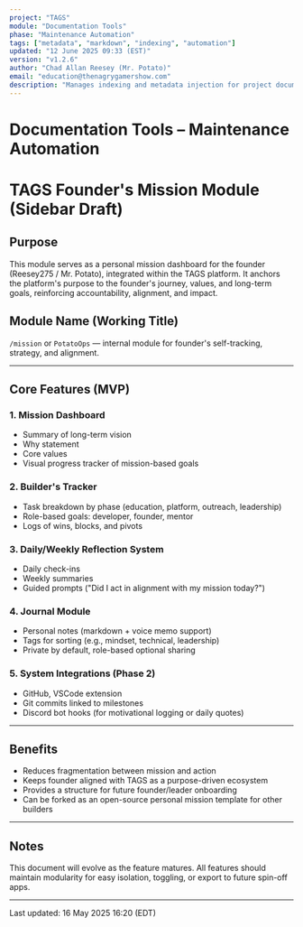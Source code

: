```yaml
---
project: "TAGS"
module: "Documentation Tools"
phase: "Maintenance Automation"
tags: ["metadata", "markdown", "indexing", "automation"]
updated: "12 June 2025 09:33 (EST)"
version: "v1.2.6"
author: "Chad Allan Reesey (Mr. Potato)"
email: "education@thenagrygamershow.com"
description: "Manages indexing and metadata injection for project documentation."
---
```


# Documentation Tools – Maintenance Automation
# TAGS Founder's Mission Module (Sidebar Draft)

## Purpose

This module serves as a personal mission dashboard for the founder (Reesey275 / Mr. Potato), integrated within the TAGS platform. It anchors the platform's purpose to the founder's journey, values, and long-term goals, reinforcing accountability, alignment, and impact.

## Module Name (Working Title)

`/mission` or `PotatoOps` — internal module for founder's self-tracking, strategy, and alignment.

---

## Core Features (MVP)

### 1. Mission Dashboard

* Summary of long-term vision
* Why statement
* Core values
* Visual progress tracker of mission-based goals

### 2. Builder's Tracker

* Task breakdown by phase (education, platform, outreach, leadership)
* Role-based goals: developer, founder, mentor
* Logs of wins, blocks, and pivots

### 3. Daily/Weekly Reflection System

* Daily check-ins
* Weekly summaries
* Guided prompts ("Did I act in alignment with my mission today?")

### 4. Journal Module

* Personal notes (markdown + voice memo support)
* Tags for sorting (e.g., mindset, technical, leadership)
* Private by default, role-based optional sharing

### 5. System Integrations (Phase 2)

* GitHub, VSCode extension
* Git commits linked to milestones
* Discord bot hooks (for motivational logging or daily quotes)

---

## Benefits

* Reduces fragmentation between mission and action
* Keeps founder aligned with TAGS as a purpose-driven ecosystem
* Provides a structure for future founder/leader onboarding
* Can be forked as an open-source personal mission template for other builders

---

## Notes

This document will evolve as the feature matures. All features should maintain modularity for easy isolation, toggling, or export to future spin-off apps.

---

Last updated: 16 May 2025 16:20 (EDT)
